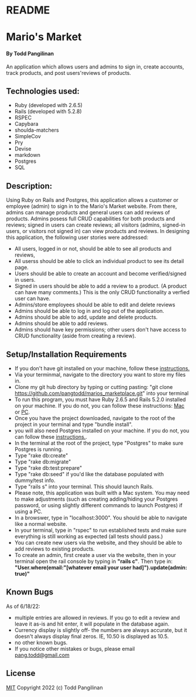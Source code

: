 # README
# Mario's Market

#### By Todd Pangilinan

An application which allows users and admins to sign in, create accounts, track products, and post users'reviews of products.

## Technologies used:

* Ruby (developed with 2.6.5)
* Rails (developed with 5.2.8)
* RSPEC
* Capybara
* shoulda-matchers
* SimpleCov
* Pry
* Devise
* markdown
* Postgres
* SQL


## Description:
Using Ruby on Rails and Postgres, this application allows a customer or employee (admin) to sign in to the Mario's Market website. From there, admins can manage products and general users can add reviews of products. Admins posess full CRUD capabilities for both products and reviews; signed in users can create reviews; all visitors (admins, signed-in users, or visitors not signed in) can view products and reviews. In designing this application, the following user stories were addressed:

* All users, logged in or not, should be able to see all products and reviews,
* All userss should be able to click an individual product to see its detail page.
* Users should be able to create an account and become verified/signed in users.
* Signed in users should be able to add a review to a product. (A product can have many comments.) This is the only CRUD functionality a verfied user can have.
* Admins/store employees should be able to edit and delete reviews 
* Admins should be able to log in and log out of the application.
* Admins should be able to add, update and delete products.
* Admins should be able to add reviews.
* Admins should have key permissions; other users don't have access to CRUD functionality (aside from creating a review).

## Setup/Installation Requirements

* If you don't have git installed on your machine, follow these [instructions.](https://www.learnhowtoprogram.com/introduction-to-programming/getting-started-with-intro-to-programming/git-and-github)
* Via your terminmal, navigate to the directory you want to store my files in.
* Clone my git hub directory by typing or cutting pasting: "git clone https://github.com/pangtodd/marios_marketplace.git" into your terminal
* To run this program, you must have Ruby 2.6.5 and Rails 5.2.0 installed on your machine. If you do not, you can follow these instructions: [Mac](https://www.learnhowtoprogram.com/ruby-and-rails-part-time/getting-started-with-ruby/installing-ruby-on-mac) or [PC](https://www.learnhowtoprogram.com/ruby-and-rails-part-time/getting-started-with-ruby/installing-ruby-on-windows).
* Once you have the project downloaded, navigate to the root of the project in your terminal and type "bundle install".
* you will also need Postgres installed on your machine. If you do not, you can follow these [instructions.](https://www.learnhowtoprogram.com/ruby-and-rails-part-time/getting-started-with-ruby/installing-postgres). 
* In the terminal at the root of the project, type "Postgres" to make sure Postgres is running.
* Type "rake db:create"
* Type "rake db:migrate"
* Type "rake db:test:prepare"
* Type "rake db:seed" if you'd like the database populated with dummy/test info.
* Type "rails s" into your terminal. This should launch Rails.
* Please note, this application was built with a Mac system. You may need to make adjustments (such as creating adding/hiding your Postgres password, or using slightly different commands to launch Postgres) if using a PC.
* In a browswer, type in "localhost:3000". You should be able to navigate like a normal website.
* In your terminal, type in "rspec" to run established tests and make sure everything is still working as expected (all tests should pass.)
* You can create new users via the website, and they should be able to add reviews to existing products.
* To create an admin, first create a user via the website, then in your terminal open the rail console by typing in **"rails c"**. Then type in: 
**"User.where(email:"[whatever email your user had]").update(admin: true)"**

## Known Bugs

As of 6/18/22:
* multiple entries are allowed in reviews. If you go to edit a review and leave it as-is and hit enter, it will populate in the database again.
* Currency display is slightly off- the numbers are always accurate, but it doesn't always display final zeros. IE, 10.50 is displayed as 10.5. 
* no other known bugs.
* If you notice other mistakes or bugs, please email pang.todd@gmail.com

## License

[MIT](https://opensource.org/licenses/MIT)
Copyright 2022 (c) Todd Pangilinan 
